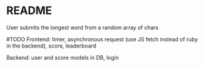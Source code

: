 # README

User submits the longest word from a random array of chars

#TODO
Frontend: timer, asynchronous request (use JS fetch instead of ruby in the backend), score, leaderboard

Backend: user and score models in DB, login
